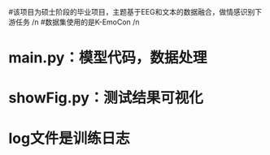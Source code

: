 #该项目为硕士阶段的毕业项目，主题基于EEG和文本的数据融合，做情感识别下游任务 /n
#数据集使用的是K-EmoCon /n
# main.py：模型代码，数据处理
# showFig.py：测试结果可视化
# log文件是训练日志

